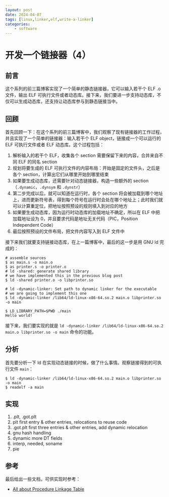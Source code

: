 ```yaml
---
layout: post
date: 2024-04-07
tags: [linux,linker,elf,write-a-linker]
categories:
    - software
---
```


# 开发一个链接器（4）

## 前言

这个系列的前三篇博客实现了一个简单的静态链接器，它可以输入若干个 ELF .o 文件，输出 ELF 可执行文件或者动态库。接下来，我们要进一步支持动态库，不仅可以生成动态库，还支持让动态库参与到静态链接当中。

<!-- more -->

## 回顾

首先回顾一下：在这个系列的前三篇博客中，我们观察了现有链接器的工作过程，并且实现了一个简单的链接器：输入若干个 ELF object，链接成一个可以运行的 ELF 可执行文件或者 ELF 动态库。这个过程包括：

1. 解析输入的若干个 ELF，收集各个 section 需要保留下来的内容，合并来自不同 ELF 的同名 section
2. 规划将要生成的 ELF 可执行文件的内容布局：开始是固定的文件头，之后是各个 section，计算出它们从哪里开始到哪里结束
3. 如果要生成动态库，还需要针对动态链接器，构造一些额外的 section（`.dynamic`，`.dynsym` 和 `.dynstr`）
4. 第二步完成以后，就可以知道在运行时，各个 section 将会被加载到哪个地址上，进而更新符号表，得到每个符号在运行时会处在哪个地址上；此时我们就可以计算重定位，把地址按照预设的规则填入到对应的地方
5. 如果要生成动态库，因为运行时动态库的加载地址不确定，所以在 ELF 中把加载地址设为 0，并且要求代码是地址无关代码（PIC，Position Independent Code）
6. 最后按照预设的文件布局，把文件内容写入到 ELF 文件中

接下来我们就要支持链接动态库，在上一篇博客中，最后的这一步是用 GNU ld 完成的：

```shell
# assemble sources
$ as main.s -o main.o
$ as printer.s -o printer.o
# ld -shared: generate shared library
# we have implemented this in the previous blog post
$ ld -shared printer.o -o libprinter.so

# ld -dynamic-linker: Set path to dynamic linker for the executable
# we are going to implement this one
$ ld -dynamic-linker /lib64/ld-linux-x86-64.so.2 main.o libprinter.so -o main

$ LD_LIBRARY_PATH=$PWD ./main
Hello world!
```

接下来，我们要实现的就是 `ld -dynamic-linker /lib64/ld-linux-x86-64.so.2 main.o libprinter.so -o main` 命令的功能。

## 分析

首先要分析一下 ld 在实现动态链接的时候，做了什么事情。观察链接得到的可执行文件 `main`：

```shell
$ ld -dynamic-linker /lib64/ld-linux-x86-64.so.2 main.o libprinter.so -o main
$ readelf -a main
```

## 实现

1. .plt, .got.plt
2. plt first entry & other entries, relocations to reuse code
3. .got.plt first three entries & other entries, add dynamic relocation
4. gnu hash handling
5. dynamic more DT fields
6. interp, needed, soname
7. pie

## 参考

最后给出一些文档，可供实现时参考：

- [All about Procedure Linkage Table](https://maskray.me/blog/2021-09-19-all-about-procedure-linkage-table)